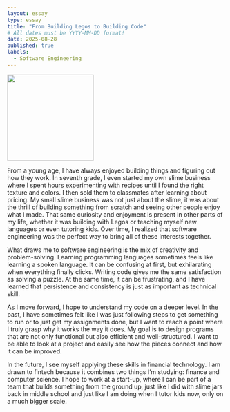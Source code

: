 ```yaml
---
layout: essay
type: essay
title: "From Building Legos to Building Code"
# All dates must be YYYY-MM-DD format!
date: 2025-08-28
published: true
labels:
  - Software Engineering
---
```


<img width="200px" class="rounded float-start pe-4" src="..img/HighRes_LEGO_DUPLO_bricks-story.webp">


From a young age, I have always enjoyed building things and figuring out how they work. In seventh grade, I even started my own slime business where I spent hours experimenting with recipes until I found the right texture and colors. I then sold them to classmates after learning about pricing. My small slime business was not just about the slime, it was about the thrill of building something from scratch and seeing other people enjoy what I made. That same curiosity and enjoyment is present in other parts of my life, whether it was building with Legos or teaching myself new languages or even tutoring kids. Over time, I realized that software engineering was the perfect way to bring all of these interests together.

What draws me to software engineering is the mix of creativity and problem-solving. Learning programming languages sometimes feels like learning a spoken language. It can be confusing at first, but exhilarating when everything finally clicks. Writing code gives me the same satisfaction as solving a puzzle. At the same time, it can be frustrating, and I have learned that persistence and consistency is just as important as technical skill. 

As I move forward, I hope to understand my code on a deeper level. In the past, I have sometimes felt like I was just following steps to get something to run or to just get my assignments done, but I want to reach a point where I truly grasp why it works the way it does. My goal is to design programs that are not only functional but also efficient and well-structured. I want to be able to look at a project and easily see how the pieces connect and how it can be improved.

In the future, I see myself applying these skills in financial technology. I am drawn to fintech because it combines two things I’m studying: finance and computer science. I hope to work at a start-up, where I can be part of a team that builds something from the ground up, just like I did with slime jars back in middle school and just like I am doing when I tutor kids now, only on a much bigger scale. 
